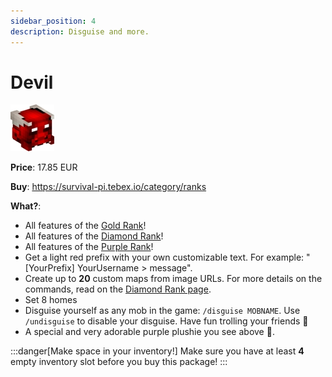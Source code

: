 ```yaml
---
sidebar_position: 4
description: Disguise and more.
---
```


# Devil
![1579](c3f42f9ecc6759e969b7f4e6c3d3ae551aacef48.png)

**Price**: 17.85 EUR

**Buy**: https://survival-pi.tebex.io/category/ranks

**What?**:
- All features of the [Gold Rank](gold.md)!
- All features of the [Diamond Rank](diamond.md)!
- All features of the [Purple Rank](purple.md)!
- Get a light red prefix with your own customizable text. For example: "[YourPrefix] YourUsername > message".
- Create up to **20** custom maps from image URLs. For more details on the commands, read on the [Diamond Rank page](./diamond.md).
- Set 8 homes
- Disguise yourself as any mob in the game: `/disguise MOBNAME`. Use `/undisguise` to disable your disguise. Have fun trolling your friends 🤣
- A special and very adorable purple plushie you see above 🥹.

:::danger[Make space in your inventory!]
Make sure you have at least **4** empty inventory slot before you buy this package!
:::